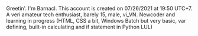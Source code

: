 Greetin'. I'm Barnacl. This account is created on 07/26/2021 at 19:50 UTC+7.
A veri amateur tech enthusiast, barely 15, male, vi_VN. Newcoder and learning in progress (HTML, CSS a bit, Windows Batch but very basic, var defining, built-in calculating and if statement in Python LUL)
